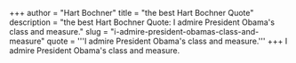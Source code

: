 +++
author = "Hart Bochner"
title = "the best Hart Bochner Quote"
description = "the best Hart Bochner Quote: I admire President Obama's class and measure."
slug = "i-admire-president-obamas-class-and-measure"
quote = '''I admire President Obama's class and measure.'''
+++
I admire President Obama's class and measure.
